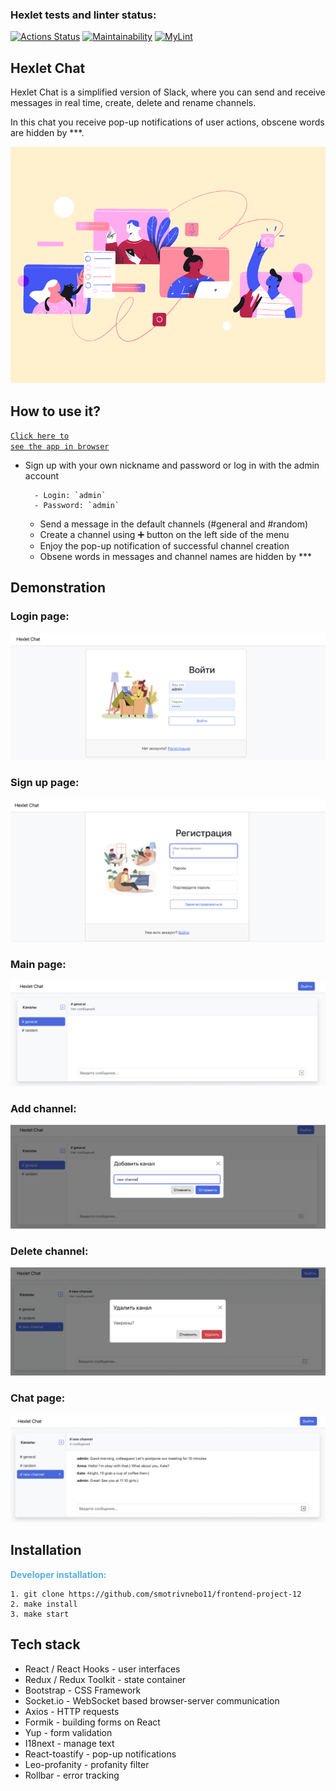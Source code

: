 ### Hexlet tests and linter status:
[![Actions Status](https://github.com/smotrivnebo11/frontend-project-12/workflows/hexlet-check/badge.svg)](https://github.com/smotrivnebo11/frontend-project-12/actions)
[![Maintainability](https://api.codeclimate.com/v1/badges/8224579b847b13d3c6db/maintainability)](https://codeclimate.com/github/smotrivnebo11/frontend-project-12/maintainability)
[![MyLint](https://github.com/smotrivnebo11/frontend-project-12/actions/workflows/my-linter-check.yml/badge.svg)](https://github.com/smotrivnebo11/frontend-project-12/actions/workflows/my-linter-check.yml)

## Hexlet Chat

Hexlet Chat is a simplified version of Slack, where you can send and receive messages in real time, create, delete and rename channels.

In this chat you receive pop-up notifications of user actions, obscene words are hidden by ***. 

![Chat-img](frontend/src/assets/readme/readmepic.png)

## How to use it?

<code>[Click here to see the app in browser](https://hexlet-chat-uftm.onrender.com)</code> 
- Sign up with your own nickname and password or log in with the admin account

        - Login: `admin`
        - Password: `admin`


  - Send a message in the default channels (#general and #random)
  - Create a channel using ➕ button on the left side of the menu
  - Enjoy the pop-up notification of successful channel creation
  - Obsene words in messages and channel names are hidden by ***

## Demonstration

 ### Login page:
 ![Login-img](frontend/src/assets/readme/login_page.png)

 ### Sign up page:
  ![Signup-img](frontend/src/assets/readme/signup_page.png)

 ### Main page:
  ![Main-img](frontend/src/assets/readme/main_page.png)

 ### Add channel:
  ![Add-img](frontend/src/assets/readme/add.png)

 ### Delete channel:
  ![Delete-img](frontend/src/assets/readme/delete.png)

 ### Chat page:
  ![Chat-img](frontend/src/assets/readme/chat_page.png)

## Installation

 <span style="color:#59afe1"> **Developer installation:**</span>
 ```
 1. git clone https://github.com/smotrivnebo11/frontend-project-12
 2. make install
 3. make start
 ```

## Tech stack

- React / React Hooks - user interfaces
- Redux / Redux Toolkit - state container
- Bootstrap - CSS Framework
- Socket.io - WebSocket based browser-server communication
- Axios - HTTP requests
- Formik - building forms on React
- Yup - form validation
- I18next - manage text
- React-toastify - pop-up notifications
- Leo-profanity - profanity filter
- Rollbar - error tracking
